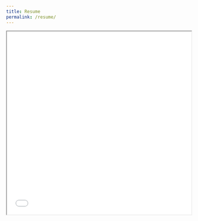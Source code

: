 ```yaml
---
title: Resume
permalink: /resume/
---
```

<iframe src="/assets/pdf/Resume.pdf" width="100%" height="500px"></iframe>